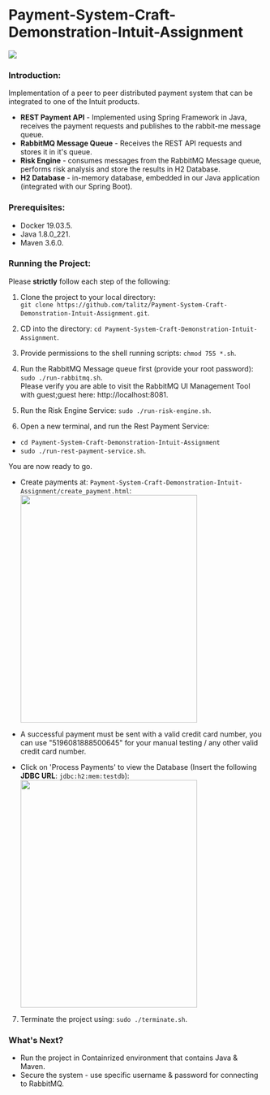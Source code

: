 # Payment-System-Craft-Demonstration-Intuit-Assignment

<img src="https://i.ibb.co/n1WhrLG/Screen-Shot-2019-12-29-at-18-31-10.png" align="center">

### Introduction:
Implementation of a peer to peer distributed payment system that can be integrated to one of the Intuit products.
- <b>REST Payment API</b> - Implemented using Spring Framework in Java, receives the payment requests and publishes to the rabbit-me message queue.
- <b>RabbitMQ Message Queue</b> - Receives the REST API requests and stores it in it's queue. 
- <b>Risk Engine</b> - consumes messages from the RabbitMQ Message queue, performs risk analysis and store the results in H2 Database.
- <b>H2 Database</b> - in-memory database, embedded in our Java application (integrated with our Spring Boot).

### Prerequisites:

- Docker 19.03.5. 
- Java 1.8.0_221.
- Maven 3.6.0.

### Running the Project:

Please <b>strictly</b> follow each step of the following:

1) Clone the project to your local directory:</br> ```git clone https://github.com/talitz/Payment-System-Craft-Demonstration-Intuit-Assignment.git```.

2) CD into the directory: ```cd Payment-System-Craft-Demonstration-Intuit-Assignment```.

3) Provide permissions to the shell running scripts: ```chmod 755 *.sh```.

4) Run the RabbitMQ Message queue first (provide your root password):</br> ```sudo ./run-rabbitmq.sh```.</br>
Please verify you are able to visit the RabbitMQ UI Management Tool with guest;guest here: http://localhost:8081.

5) Run the Risk Engine Service: ```sudo ./run-risk-engine.sh```.

6) Open a new terminal, and run the Rest Payment Service: 
- ```cd Payment-System-Craft-Demonstration-Intuit-Assignment```
- ```sudo ./run-rest-payment-service.sh```.

You are now ready to go. 

- Create payments at: ```Payment-System-Craft-Demonstration-Intuit-Assignment/create_payment.html```:
<img src="https://i.ibb.co/c1ygkw4/Screen-Shot-2019-12-29-at-17-51-21.png" align="center" height="448" width="348" ><br/>
* A successful payment must be sent with a valid credit card number, you can use "5196081888500645" for your manual testing / any other valid credit card number.

- Click on 'Process Payments' to view the Database (Insert the following <b>JDBC URL</b>: ```jdbc:h2:mem:testdb```):
<img src="https://i.ibb.co/0mfxLvX/Screen-Shot-2019-12-30-at-22-55-39.png" align="center" height="448" width="348" ><br/>

7) Terminate the project using: ```sudo ./terminate.sh```.

### What's Next?

- Run the project in Containrized environment that contains Java & Maven.
- Secure the system - use specific username & password for connecting to RabbitMQ.
